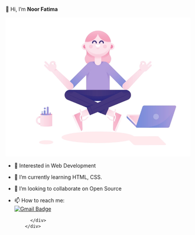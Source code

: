 👋 Hi, I’m **Noor Fatima** 
<div class="row">
        <div class="col-xl-7 order-1">
          <img src="https://raw.githubusercontent.com/noorfatimanajafi/noorfatimanajafi/main/tech.webp" width="500px">
        </div>
        <div class="col-xl-5 p-0">


- 👀 Interested in Web Development
- 🌱 I’m currently learning HTML, CSS.
- 💞️ I’m looking to collaborate on Open Source
- 📫 How to reach me: <br> [![Gmail Badge](https://img.shields.io/badge/-noor.fatima.najafi@gmail.com-c14438?style=flat-square&logo=Gmail&logoColor=white&link=mailto:noor.fatima.najafi@gmail.com)](mailto:noor.fatima.najafi@gmail.com)

            </div>
          </div>
<!---
noorfatimanajafi/noorfatimanajafi is a ✨ special ✨ repository because its `README.md` (this file) appears on your GitHub profile.
You can click the Preview link to take a look at your changes.
--->
